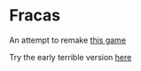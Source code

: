 # Fracas

An attempt to remake [this game](http://www.smozzie.com/fracas.html)

Try the early terrible version [here](http://fracas.caseyhoward.net)
